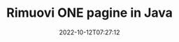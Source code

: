 ---
############################# Static ############################
layout: "auto-gen-merger"
date: 2022-10-12T07:27:12
draft: false
otherformats: ott pdf pps ppsx ppt pptx rtf tex vdx vsdm vsdx vssm vssx vstm vstx vsx

############################# Head ############################
head_title: "Rimuovi ONE pagine in Java"
head_description: "Rimuovere o eliminare una singola pagina o raccolta di pagine da un file ONE in Java invertendo l'ordine delle pagine utilizzando l'API di fusione documenti."

############################# Header ############################
title: "Rimuovi ONE pagine in Java"
description: "Rimuovi ONE Pagine con poche righe di codice Java."
bg_image: "https://cms.admin.containerize.com/templates/aspose/App_Themes/V3/images/bg/header1.png"
bg_overlay: false
button:
    enable: true
    icon: "fas fa-arrow-down"
    label: "Scarica la prova gratuita"
    link: "https://downloads.groupdocs.com/merger/java"

############################# SubMenu ############################
submenu:
    enable: true

    left:
        img_alt: "GroupDocs.Merger for Java"
        image: "https://cms.admin.containerize.com/templates/groupdocs/images/product-logos/90x90-noborder/groupdocs-merger-java.png"
        product: "GroupDocs.Merger"
        platform: "Java"

    middle:
        button:

            # button loop
            - link: "https://apireference.groupdocs.com/merger/java"
              text: "Riferimento API"

            # button loop
            - link: "https://github.com/groupdocs-merger"
              text: "Esempi di codice"

            # button loop
            - link: "https://products.groupdocs.app/merger/family"
              text: "Dimostrazioni dal vivo"

            # button loop
            - link: "https://purchase.groupdocs.com/pricing/merger/java"
              text: "Prezzo"

    right:
        link_download: "https://downloads.groupdocs.com/merger"
        link_learn: "https://docs.groupdocs.com/merger/java"
        link_buy: "https://purchase.groupdocs.com"

############################# About ############################
about:
    enable: true
    title: "Informazioni sull'API GroupDocs.Merger for Java"
    content: |
        [GroupDocs.Merger for Java](/it/merger/java/) offre una soluzione semplice per unire e dividere in modo sicuro tra un'ampia gamma di formati di documenti tra cui PDF, Microsoft Office (Word, Excel, PowerPoint , OneNote), OpenDocument, HTML, immagini e molti altri all'interno delle applicazioni Java. Aggiungendo solo poche righe di codice, esegui diverse operazioni sui documenti come spostare, rimuovere, ruotare, scambiare, estrarre o modificare l'orientamento delle pagine all'interno dei documenti. L'API per la fusione dei documenti supporta anche l'anteprima delle pagine del documento come immagine per analizzare la struttura del documento, la formattazione e il contenuto della pagina.
        
        L'API GroupDocs.Merger è la scelta giusta per le soluzioni aziendali che richiedono funzionalità di rimozione delle pagine dei file. Queste API sono ben supportate su tutti i principali sistemi operativi e piattaforme, incluso J2SE 7.0 (1.7), J2SE 8.0 (1.8), Java 10.

############################# Steps ############################
steps:
    enable: true
    title_left: "Rimuovi ONE pagine di file in Java"
    content_left: |
        [GroupDocs.Merger for Java](/it/merger/java/) consente agli sviluppatori di Java di eliminare facilmente una o più pagine particolari all'interno di un ONE file implementando alcuni semplici passaggi.
        
        * Inizializza **RemoveOptions** con i numeri di pagina da rimuovere.
        * Crea una nuova istanza di **Merger** e passa il percorso del documento di origine come parametro del costruttore.
        * Chiama **removePages** e passa l'oggetto **RemoveOptions**.
        * Chiama **save** e specifica il percorso del file per salvare il documento risultante.

    title_right: "Requisiti di sistema"
    content_right: |
        Le API GroupDocs.Merger for Java sono supportate su tutte le principali piattaforme e sistemi operativi. Prima di eseguire il codice seguente, assicurati di avere i seguenti prerequisiti installati sul tuo sistema.

        * Sistemi operativi: Microsoft Windows, Linux, MacOS
        * Ambienti di sviluppo: NetBeans, IntelliJ IDEA, Eclipse
        * Quadri: J2SE 7.0 (1.7), J2SE 8.0 (1.8), Java 10
        * Scarica l'ultima versione di GroupDocs.Merger for Java da [Maven](https://repository.groupdocs.com/webapp/#/artifacts/browse/tree/General/repo/com/groupdocs/groupdocs-merger)
         
    code: |
     {{% merger/additional-styles %}}
     {{< merger/code-merger title="Come rimuovere le pagine di file ONE utilizzando il codice di esempio Java">}}

        ```java    
        // Rimuovere ONE pagine di file utilizzando l'API GroupDocs.Merger
        // Inizializza la classe RemoveOptions con i numeri di pagina selezionati
        RemoveOptions removeOptions = new RemoveOptions(new int[] { 3, 6 });

        // Istanzia la fusione con il documento di input ONE
        Merger merger = new Merger("input.one");

        // Chiama il metodo removePages e passagli l'oggetto RemoveOptions
        merger.removePages(removeOptions);
    
        // Chiama il metodo di salvataggio e passa il percorso del file desiderato per salvare il documento di output
        merger.save("output.one");
        ```
     {{< /merger/code-merger >}}

############################# Demos ############################
demos:
    enable: true
    title: "Demo live: rimuovi ONE pagine online"
    content: |
       Rimuovere subito ONE pagine di file visitando il sito Web [GroupDocs.Merger Live Demos](https://products.groupdocs.app/splitter/remove-pages/one).
       La demo dal vivo ha i seguenti vantaggi.
        
############################# About Formats ############################
about_formats:
    enable: true

############################# More Formats ############################
more_formats:
    enable: true
    title: "Rimuovi pagine da altri formati di documenti"
    content: |
        Java documenta l'API di fusione e divisione per formati di file e immagini. Rimuovi alcuni dei formati di file più diffusi come indicato di seguito.

############################# Back to top ###############################
back_to_top:
    enable: true
---